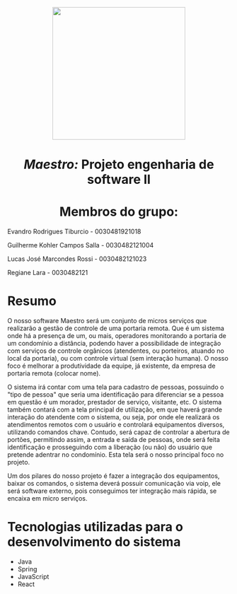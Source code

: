 
<p align="center">
<img src="https://user-images.githubusercontent.com/99259327/187318644-d6e53541-e582-4f90-81be-aa24393a72b3.png" width="300" />
<p>

# <h1 align="center"> *Maestro:* **Projeto engenharia de software II** </h1>
# <h1 align="center"> Membros do grupo: </h1>
Evandro Rodrigues Tiburcio - 0030481921018

Guilherme Kohler Campos Salla - 0030482121004

Lucas José Marcondes Rossi - 0030482121023

Regiane Lara - 0030482121

# Resumo

<p text-align: justify>
	<p>
	O nosso software Maestro será um conjunto de micros serviços que realizarão a  gestão de controle de uma portaria remota. Que é um sistema onde há a presença de um, ou mais, operadores monitorando a portaria de um condomínio a distância, podendo haver a possibilidade de integração com serviços de controle orgânicos (atendentes, ou porteiros, atuando no local da portaria), ou com controle virtual (sem interação humana). O nosso foco é melhorar a produtividade da equipe, já existente, da empresa de portaria remota (colocar nome).
	<p>
	O sistema irá contar com uma tela para cadastro de pessoas, possuindo o "tipo de pessoa" que seria uma identificação para diferenciar se a pessoa em questão é um morador, prestador de serviço, visitante, etc. O sistema também contará com a tela principal de utilização, em que haverá grande interação do atendente com o sistema, ou seja, por onde ele realizará os atendimentos remotos com o usuário e controlará equipamentos diversos, utilizando comandos chave.  Contudo, será capaz de controlar a abertura de portões, permitindo assim, a entrada e saída de pessoas, onde será feita identificação e prosseguindo com a liberação (ou não) do usuário que pretende adentrar no condomínio. Esta tela será o nosso principal foco no projeto.
	<p>
	Um dos pilares do nosso projeto é  fazer a integração dos equipamentos, baixar os comandos, o sistema deverá possuir comunicação via voip, ele será software externo, pois conseguimos ter integração mais rápida, se encaixa em micro serviços.
	<p>

# Tecnologias utilizadas para o desenvolvimento do sistema

- Java
- Spring
- JavaScript
- React


